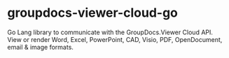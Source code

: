 # groupdocs-viewer-cloud-go
Go Lang library to communicate with the GroupDocs.Viewer Cloud API. View or render Word, Excel, PowerPoint, CAD, Visio, PDF, OpenDocument, email &amp; image formats.
